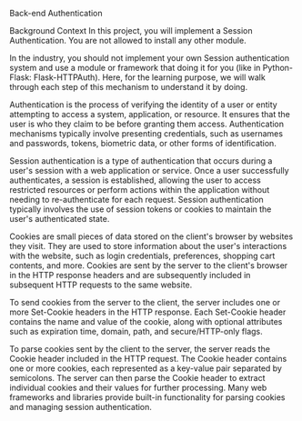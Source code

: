 Back-end Authentication

Background Context
In this project, you will implement a Session Authentication. You are not allowed to install any other module.

In the industry, you should not implement your own Session authentication system and use a module or framework that doing it for you (like in Python-Flask: Flask-HTTPAuth). Here, for the learning purpose, we will walk through each step of this mechanism to understand it by doing.

Authentication is the process of verifying the identity of a user or entity attempting to access a system, application, or resource. It ensures that the user is who they claim to be before granting them access. Authentication mechanisms typically involve presenting credentials, such as usernames and passwords, tokens, biometric data, or other forms of identification.

Session authentication is a type of authentication that occurs during a user's session with a web application or service. Once a user successfully authenticates, a session is established, allowing the user to access restricted resources or perform actions within the application without needing to re-authenticate for each request. Session authentication typically involves the use of session tokens or cookies to maintain the user's authenticated state.

Cookies are small pieces of data stored on the client's browser by websites they visit. They are used to store information about the user's interactions with the website, such as login credentials, preferences, shopping cart contents, and more. Cookies are sent by the server to the client's browser in the HTTP response headers and are subsequently included in subsequent HTTP requests to the same website.

To send cookies from the server to the client, the server includes one or more Set-Cookie headers in the HTTP response. Each Set-Cookie header contains the name and value of the cookie, along with optional attributes such as expiration time, domain, path, and secure/HTTP-only flags.

To parse cookies sent by the client to the server, the server reads the Cookie header included in the HTTP request. The Cookie header contains one or more cookies, each represented as a key-value pair separated by semicolons. The server can then parse the Cookie header to extract individual cookies and their values for further processing. Many web frameworks and libraries provide built-in functionality for parsing cookies and managing session authentication.








